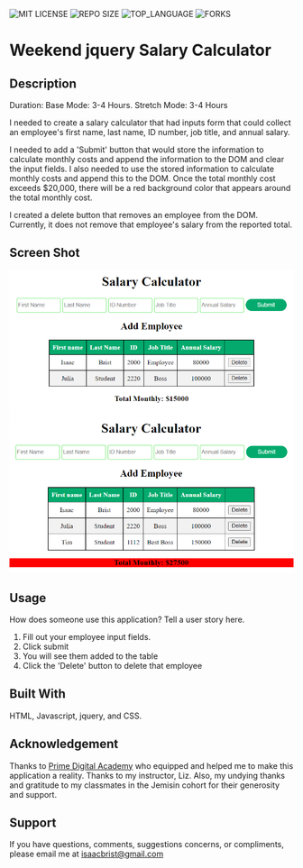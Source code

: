 ![MIT LICENSE](https://img.shields.io/github/license/scottbromander/the_marketplace.svg?style=flat-square)
![REPO SIZE](https://img.shields.io/github/repo-size/scottbromander/the_marketplace.svg?style=flat-square)
![TOP_LANGUAGE](https://img.shields.io/github/languages/top/scottbromander/the_marketplace.svg?style=flat-square)
![FORKS](https://img.shields.io/github/forks/scottbromander/the_marketplace.svg?style=social)

# Weekend jquery Salary Calculator

## Description

Duration: Base Mode: 3-4 Hours. Stretch Mode: 3-4 Hours

I needed to create a salary calculator that had inputs form that could collect an employee's first name, last name, ID number, job title, and annual salary.

I needed to add a 'Submit' button that would store the information to calculate monthly costs and append the information to the DOM and clear the input fields. I also needed to use the stored information to calculate monthly costs and append this to the DOM. Once the total monthly cost exceeds $20,000, there will be a red background color that appears around the total monthly cost.

I created a delete button that removes an employee from the DOM. Currently, it does not remove that employee's salary from the reported total.

## Screen Shot

![Image 1](./Salary%20Calculator%201.png)
![Image 2](./Salary%20Calculator%202.png)

## Usage

How does someone use this application? Tell a user story here.

1. Fill out your employee input fields.
2. Click submit
3. You will see them added to the table
4. Click the 'Delete' button to delete that employee

## Built With

HTML, Javascript, jquery, and CSS.

## Acknowledgement

Thanks to [Prime Digital Academy](www.primeacademy.io) who equipped and helped me to make this application a reality. Thanks to my instructor, Liz. Also, my undying thanks and gratitude to my classmates in the Jemisin cohort for their generosity and support.

## Support

If you have questions, comments, suggestions concerns, or compliments, please email me at [isaacbrist@gmail.com](www.google.com)

